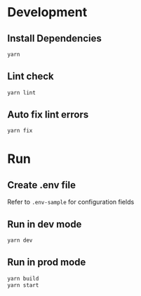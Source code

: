 
# Development

## Install Dependencies

```sh
yarn
```

## Lint check

```sh
yarn lint
```

## Auto fix lint errors

```sh
yarn fix
```

# Run

## Create .env file

Refer to `.env-sample` for configuration fields

## Run in dev mode

```sh
yarn dev
```

## Run in prod mode

```sh
yarn build
yarn start
```